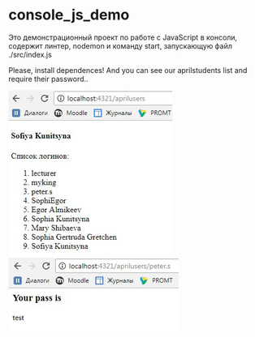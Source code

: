 # console_js_demo

Это демонстрационный проект по работе с JavaScript в консоли, содержит линтер, nodemon и команду start,  запускающую файл ./src/index.js

Please, install dependences! And you can see our aprilstudents list and require their password..

![](https://raw.githubusercontent.com/Kunica97/Mongo05.04-12.04/master/aprilstudents.jpg)
![](https://raw.githubusercontent.com/Kunica97/Mongo05.04-12.04/master/password.jpg)
